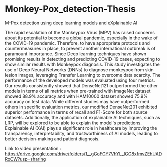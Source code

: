 # Monkey-Pox_detection-Thesis
M-Pox detection using deep learning models and eXplainable AI

The rapid escalation of the Monkeypox Virus (MPV) has raised concerns about its potential to 
become a global pandemic, especially in the wake of the COVID-19 pandemic. Therefore, to have appropriate protocols and countermeasures
in place, to prevent another international outbreak is of paramount importance. Since Deep 
learning techniques have shown promising results in detecting and predicting COVID-19 cases, 
expecting to show similar results with Monkeypox diagnosis. This study investigates the use of 
Deep Neural Networks (DNNs) to diagnose monkeypox from skin lesion images, leveraging 
Transfer Learning to overcome data scarcity. The performance of the developed models was evaluated using four metrics. Our results 
consistently showed that DenseNet121 outperformed the other models in terms of all metrics 
when pre-trained with ImageNet dataset showed 88.9% accuracy and with HAM10000 dataset showed 75.9% accuracy on test data. While different studies may 
have outperformed others in specific evaluation metrics, our modified DenseNet201 exhibited 
superior performance in terms of recall and F1-Score for both source datasets.
Additionally, the application of explainable AI 
techniques, such as LRP, will be explored to be able to explain the model's predictions.
Explainable AI (XAI) plays a significant role in healthcare by improving the transparency, 
interpretability, and trustworthiness of AI models, leading to better decision-making and patient 
diagnosis.

Link to video presentation : https://drive.google.com/drive/folders/1__gGoFGY7VhYL_IGG8xfmvZEhUADRxCW?usp=sharing
